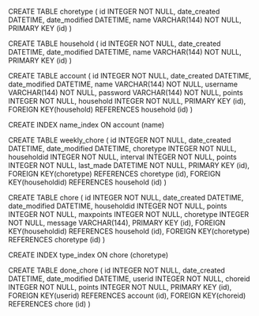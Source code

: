 CREATE TABLE choretype (
	id INTEGER NOT NULL, 
	date_created DATETIME, 
	date_modified DATETIME, 
	name VARCHAR(144) NOT NULL, 
	PRIMARY KEY (id)
)

CREATE TABLE household (
	id INTEGER NOT NULL, 
	date_created DATETIME, 
	date_modified DATETIME, 
	name VARCHAR(144) NOT NULL, 
	PRIMARY KEY (id)
)

CREATE TABLE account (
	id INTEGER NOT NULL, 
	date_created DATETIME, 
	date_modified DATETIME, 
	name VARCHAR(144) NOT NULL, 
	username VARCHAR(144) NOT NULL, 
	password VARCHAR(144) NOT NULL, 
	points INTEGER NOT NULL, 
	household INTEGER NOT NULL, 
	PRIMARY KEY (id), 
	FOREIGN KEY(household) REFERENCES household (id)
)

CREATE INDEX name_index ON account (name)

CREATE TABLE weekly_chore (
	id INTEGER NOT NULL, 
	date_created DATETIME, 
	date_modified DATETIME, 
	choretype INTEGER NOT NULL, 
	householdid INTEGER NOT NULL, 
	interval INTEGER NOT NULL, 
	points INTEGER NOT NULL, 
	last_made DATETIME NOT NULL, 
	PRIMARY KEY (id), 
	FOREIGN KEY(choretype) REFERENCES choretype (id), 
	FOREIGN KEY(householdid) REFERENCES household (id)
)

CREATE TABLE chore (
	id INTEGER NOT NULL, 
	date_created DATETIME, 
	date_modified DATETIME, 
	householdid INTEGER NOT NULL, 
	points INTEGER NOT NULL, 
	maxpoints INTEGER NOT NULL, 
	choretype INTEGER NOT NULL, 
	message VARCHAR(144), 
	PRIMARY KEY (id), 
	FOREIGN KEY(householdid) REFERENCES household (id), 
	FOREIGN KEY(choretype) REFERENCES choretype (id)
)

CREATE INDEX type_index ON chore (choretype)

CREATE TABLE done_chore (
	id INTEGER NOT NULL, 
	date_created DATETIME, 
	date_modified DATETIME, 
	userid INTEGER NOT NULL, 
	choreid INTEGER NOT NULL, 
	points INTEGER NOT NULL, 
	PRIMARY KEY (id), 
	FOREIGN KEY(userid) REFERENCES account (id), 
	FOREIGN KEY(choreid) REFERENCES chore (id)
)

